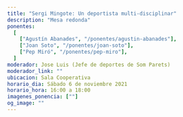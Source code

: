 ```yaml
---
title: "Sergi Mingote: Un deportista multi-disciplinar"
description: "Mesa redonda"
ponentes:
  [
    ["Agustín Abanades", "/ponentes/agustin-abanades"],
    ["Joan Soto", "/ponentes/joan-soto"],
    ["Pep Miró", "/ponentes/pep-miro"],
  ]
moderador: Jose Luis (Jefe de deportes de Som Parets)
moderador_link: ""
ubicacion: Sala Cooperativa
horario_dia: Sábado 6 de noviembre 2021
horario_hora: 16:00 a 18:00
imagenes_ponencia: [""]
og_image: ""
---
```


<div class="text-center m-5">
<img src="/img/entrada-gratuita.png" alt="">
</div>
